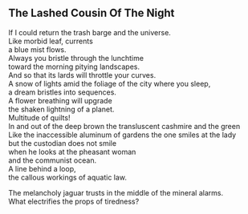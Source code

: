 The Lashed Cousin Of The Night
------------------------------
If I could return the trash barge and the universe.  
Like morbid leaf, currents  
a blue mist flows.  
Always you bristle through the lunchtime  
toward the morning pitying landscapes.  
And so that its lards will throttle your curves.  
A snow of lights amid the foliage of the city where you sleep,  
a dream bristles into sequences.  
A flower breathing will upgrade  
the shaken lightning of a planet.  
Multitude of quilts!  
In and out of the deep brown the transluscent cashmire and the green  
Like the inaccessible aluminum of gardens the one smiles at the lady  
but the custodian does not smile  
when he looks at the pheasant woman  
and the communist ocean.  
A line behind a loop,  
the callous workings of aquatic law.  
  
The melancholy jaguar trusts in the middle of the mineral alarms.  
What electrifies the props of tiredness?  

